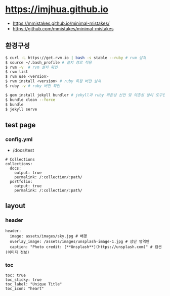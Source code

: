 # https://imjhua.github.io

- https://mmistakes.github.io/minimal-mistakes/
- https://github.com/mmistakes/minimal-mistakes

## 환경구성

```sh
$ curl -L https://get.rvm.io | bash -s stable --ruby # rvm 설치
$ source ~/.bash_profile # 설치 경로 적용
$ rvm -v  # rvm 설치 확인
$ rvm list
$ rvm use <version>
$ rvm install <version> # ruby 특정 버전 설치
$ ruby -v # ruby 버전 확인

$ gem install jekyll bundler # jekyll과 ruby 의존성 선언 및 의존성 분리 도구인 bundler 설치
$ bundle clean --force
$ bundle
$ jekyll serve
```

## test page

### config.yml

- /docs/test

```
# Collections
collections:
  docs:
    output: true
    permalink: /:collection/:path/
  portfolio:
    output: true
    permalink: /:collection/:path/
```

## layout

### header

```
header:
  image: assets/images/sky.jpg # 배경
  overlay_image: /assets/images/unsplash-image-1.jpg # 상단 영역만
  caption: "Photo credit: [**Unsplash**](https://unsplash.com)" # 캡션(이미지 정보)
```

### toc

```
toc: true
toc_sticky: true
toc_label: "Unique Title"
toc_icon: "heart"
```
